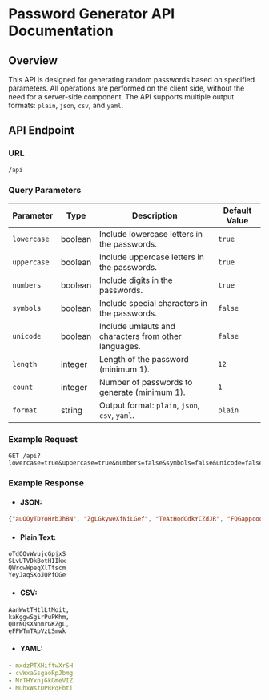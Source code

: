 # Password Generator API Documentation

## Overview

This API is designed for generating random passwords based on specified parameters. All operations are performed on the client side, without the need for a server-side component. The API supports multiple output formats: `plain`, `json`, `csv`, and `yaml`.

## API Endpoint

### URL

```/api```

### Query Parameters

| Parameter      | Type    | Description                                                      | Default Value |
|----------------|---------|------------------------------------------------------------------|---------------|
| `lowercase`    | boolean | Include lowercase letters in the passwords.                      | `true`        |
| `uppercase`    | boolean | Include uppercase letters in the passwords.                      | `true`        |
| `numbers`      | boolean | Include digits in the passwords.                                 | `true`        |
| `symbols`      | boolean | Include special characters in the passwords.                     | `false`       |
| `unicode`      | boolean | Include umlauts and characters from other languages.             | `false`       |
| `length`       | integer | Length of the password (minimum 1).                              | `12`          |
| `count`        | integer | Number of passwords to generate (minimum 1).                     | `1`           |
| `format`       | string  | Output format: `plain`, `json`, `csv`, `yaml`.                  | `plain`       |

### Example Request

```http
GET /api?lowercase=true&uppercase=true&numbers=false&symbols=false&unicode=false&length=16&count=4&format=json
```

### Example Response

- #### JSON:
```json
{"auOOyTDYoHrbJhBN", "ZgLGkyweXfNiLGef", "TeAtHodCdkYCZdJR", "FQGappcoqrRyllOg"}
```

- #### Plain Text:
```text
oTdOOvWvujcGpjxS
SLvUTVDkBotHIIkx
QWrcwWpeqXlTtscm
YeyJaqSKoJQPfOGe
```

- #### CSV:
```csv
AanWwtTHtlLtMoit,
kaKggwSgirPuPKhm,
QDrNQsXNnmrGKZgL,
eFPWTmTApVzLSmwk
```

- #### YAML:
```yaml
- mxdzPTXHiftwXrSH
- cvWxaGsgaoRpJbmg
- MrTHYxnjGkGmeVIZ
- MUhxWstDPRPqFbti
```